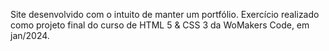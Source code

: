 Site desenvolvido com o intuito de manter um portfólio.
Exercício realizado como projeto final do curso de HTML 5 & CSS 3 da WoMakers Code, em jan/2024.
